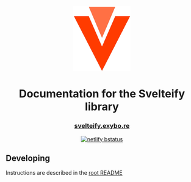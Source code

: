 <div align="center">
  <img src="https://github.com/exybore/svelteify/blob/develop/packages/docs/public/img/logo.png?raw=true" alt="logo" width="150" />
  <h1>Documentation for the Svelteify library</h1>
  <h3><a href="https://svelteify.exybo.re">svelteify.exybo.re</a></h3>
  <a href="https://app.netlify.com/sites/svelteify/deploys"><img src="https://api.netlify.com/api/v1/badges/f80deeaa-a5b2-4317-8dd0-5504806c4496/deploy-status" alt="netlify bstatus"></a>
</div>

## Developing

Instructions are described in the [root README](../../README.md#-developing)
